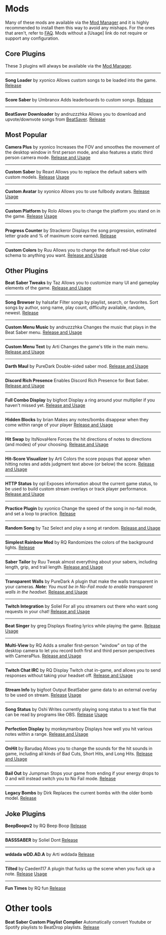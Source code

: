 <!-- TITLE: All Mods -->
<!-- SUBTITLE: An attempt to list all mods that exist for Beat Saber -->

# Mods
Many of these mods are available via the [Mod Manager](/beginners-guide#beat-saber-mod-manager) and it is highly recommended to install them this way to avoid any mishaps. For the ones that aren't, refer to [FAQ](faq#how-do-i-load-other-plugins). Mods without a [Usage] link do not require or support any configuration.

## Core Plugins
These 3 plugins will always be available via the [Mod Manager](/beginners-guide#beat-saber-mod-manager).

---

**Song Loader** by xyonico
Allows custom songs to be loaded into the game.
[Release](https://www.modsaber.ml/mod/song-loader)

---

**Score Saber** by Umbranox
Adds leaderboards to custom songs.
[Release](https://www.modsaber.ml/mod/scoresaber)

---

**BeatSaver Downloader** by andruzzzhka
Allows you to download and upvote/downvote songs from [BeatSaver](https://beatsaver.com/browse/downloads).
[Release](https://www.modsaber.ml/mod/beatsaverdownloader) 


## Most Popular

**Camera Plus** by xyonico
Increases the FOV and smoothes the movement of the desktop window in first person mode, and also features a static third person camera mode.
[Release and Usage](https://www.modsaber.ml/mod/camera-plus)

---

**Custom Saber** by Reaxt
Allows you to replace the default sabers with custom models.
[Release](https://www.modsaber.ml/mod/custom-saber) [Usage](https://wiki.assistant.moe/models/custom-sabers)

---

**Custom Avatar** by xyonico
Allows you to use fullbody avatars.
[Release](https://github.com/xyonico/CustomAvatarsPlugin/releases) [Usage](https://wiki.assistant.moe/models/custom-avatars)

---

**Custom Platform** by Rolo
Allows you to change the platform you stand on in the game.
[Release](https://www.modsaber.ml/mod/custom-platforms) [Usage](https://wiki.assistant.moe/models/custom-platforms)

---

**Progress Counter** by Strackeror
Displays the song progression, estimated letter grade and % of maximum score earned. 
[Release](https://github.com/Strackeror/BeatSaberProgressCounter/releases)

---

**Custom Colors** by Ruu
Allows you to change the default red-blue color schema to anything you want.
[Release and Usage](https://www.modsaber.ml/mod/customcolors)

## Other Plugins

**Beat Saber Tweaks** by Taz
Allows you to customize many UI and gameplay elements of the game.
[Release and Usage](https://www.modsaber.ml/mod/beatsabertweaks)

---

**Song Browser** by halsafar
Filter songs by playlist, search, or favorites. Sort songs by author, song name, play count, difficulty available, random, newest.
[Release](https://www.modsaber.ml/mod/songbrowserplugin)

---

**Custom Menu Music** by andruzzzhka
Changes the music that plays in the Beat Saber menu.
[Release and Usage](https://www.modsaber.ml/mod/custommenumusic)

---

**Custom Menu Text** by Arti
Changes the game's title in the main menu.
[Release and Usage](https://www.modsaber.ml/mod/custommenutext)

---

**Darth Maul** by PureDark
Double-sided saber mod.
[Release and Usage](https://www.modsaber.ml/mod/darthmaul)

---

**Discord Rich Presence**
Enables Discord Rich Presence for Beat Saber.
[Release and Usage](https://www.modsaber.ml/mod/discord-presence)

---

**Full Combo Display** by bigfoot
Display a ring around your multiplier if you haven't missed yet.
[Release and Usage](https://www.modsaber.ml/mod/fullcombodisplay)

---

**Hidden Blocks** by brian
Makes any notes/bombs disappear when they come within range of your player
[Release and Usage](https://www.modsaber.ml/mod/hiddenblocks)

---

**Hit Swap** by ItsNovaHere
Forces the hit directions of notes to directions (and modes) of your choosing.
[Release and Usage](https://www.modsaber.ml/mod/hitswap)

---

**Hit-Score Visualizer** by Arti
Colors the score popups that appear when hitting notes and adds judgment text above (or below) the score.
[Release and Usage](https://www.modsaber.ml/mod/hitscorevisualizer)

---

**HTTP Status** by opl
Exposes information about the current game status, to be used to build custom stream overlays or track player performance.
[Release and Usage](https://www.modsaber.ml/mod/http-status)

---

**Practice Plugin** by xyonico
Change the speed of the song in no-fail mode, and set a loop to practice.
[Release](https://www.modsaber.ml/mod/practice-plugin)

---

**Random Song** by Taz
Select and play a song at random.
[Release and Usage](https://www.modsaber.ml/mod/randomsong)

---

**Simplest Rainbow Mod** by RQ
Randomizes the colors of the background lights.
[Release](https://www.modsaber.ml/mod/simplestrainbowmod)

---

**Saber Tailor** by Ruu
Tweak almost everything about your sabers, including length, grip, and trail length.
[Release and Usage](https://www.modsaber.ml/mod/sabertailor)

---

**Transparent Walls** by PureDark
A plugin that make the walls transparent in your cameras.
***Note:** You must be in No-Fail mode to enable transparent walls in the headset.*
[Release and Usage](https://www.modsaber.ml/mod/transparentwall)

---

**Twitch Integration** by Soliel
For all you streamers out there who want song requests in your chat!
[Release and Usage](https://www.modsaber.ml/mod/twitch-integration)

---

**Beat Singer** by greg
Displays floating lyrics while playing the game.
[Release](https://github.com/6A/BeatSinger/releases) [Usage](https://github.com/6A/BeatSinger)

---

**Multi-View** by RQ
Adds a smaller first-person "window" on top of the desktop camera to let you record both first and third person perspectives with CameraPlus.
[Release and Usage](https://www.realitys.space/BeatSaber/Guides/MultiView/)

---

**Twitch Chat IRC** by RQ
Display Twitch chat in-game, and allows you to send responses without taking your headset off.
[Release and Usage](https://www.realitys.space/BeatSaber/Guides/TwitchChat/)

---

**Stream Info** by bigfoot
Output BeatSaber game data to an external overlay to be used on stream.
[Release](https://github.com/bigfoott/BeatSaberStreamInfo/releases) [Usage](https://github.com/bigfoott/BeatSaberStreamInfo)

---

**Song Status** by Oshi
Writes currently playing song status to a text file that can be read by programs like OBS.
[Release](https://github.com/OshiHidra/SongStatus/releases) [Usage](https://github.com/OshiHidra/SongStatus)

---

**Perfection Display** by monkeymanboy
Displays how well you hit various notes within a range.
[Release and Usage](https://github.com/monkeymanboy/BeatSaberPerfectionDisplay/releases)

---

**OnHit** by Barudaq
Allows you to change the sounds for the hit sounds in game, including all kinds of Bad Cuts, Short Hits, and Long Hits. 
[Release and Usage](https://discordapp.com/channels/441805394323439646/473162851666886676/484797887814041615)

---

**Bail Out** by Jumpman
Stops your game from ending if your energy drops to 0 and will instead switch you to No Fail mode.
[Release](https://github.com/JumpmanSr/BailOutMode/releases)

---

**Legacy Bombs** by Dirk
Replaces the current bombs with the older bomb model.
[Release](https://cdn.discordapp.com/attachments/473162851666886676/490717535407439872/LegacyBombMod.zip)

## Joke Plugins

**BeepBoopv2** by RQ
Beep Boop
[Release](https://cdn.discordapp.com/attachments/473162851666886676/484863513563627531/BeepBoopV2.dll)

---

**BASSSABER** by Soliel
Dont
[Release](https://cdn.discordapp.com/attachments/473162851666886676/484421756770320394/BASSSABER.dll)

---

**wddada wDD.AD.A** by Arti
wddada
[Release](https://cdn.discordapp.com/attachments/473162851666886676/483198154385129473/wddada.zip)

---

**Tilted** by Caeden117
A plugin that fucks up the scene when you fuck up a note.
[Release](https://github.com/Caeden117/BeatSaberTilted/releases) [Usage](https://github.com/Caeden117/BeatSaberTilted)

---

**Fun Times** by RQ
fun
[Release](https://cdn.discordapp.com/attachments/473162851666886676/490360478112022551/FunTimes.dll)

# Other tools
**Beat Saber Custom Playlist Complier**
Automatically convert Youtube or Spotify playlists to BeatDrop playlists.
[Release](https://bscustomplaylistcompiler.github.io/)


